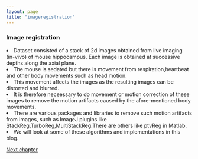 ```yaml
---
layout: page
title: "imageregistration"
---
```


### Image registration

<li>Dataset consisted of a stack of 2d images obtained from live imaging (in-vivo) of mouse hippocampus. Each image is obtained at successive depths along the axial plane. </li>
<li>The mouse is sedated but there is movement from respiration,heartbeat and other body movements such as head motion. </li>
<li>This movement affects the images as the resulting images can be distorted and blurred. </li>
<li>It is therefore neceessary to do movement or motion correction of these images to remove the motion artifacts caused by the afore-mentioned body movements.</li>
<li>There are various packages and libraries to remove such motion artifacts from images, such as ImageJ plugins like StackReg,TurboReg,MultiStackReg.There are others like ptvReg in Matlab.</li>
<li>We will look at some of these algorithms and implementations in this blog.</li>

<a class="continue" href="ImageRegistration/IR-ch1.html">Next chapter</a>
